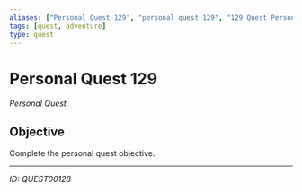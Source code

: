 ```yaml
---
aliases: ["Personal Quest 129", "personal quest 129", "129 Quest Personal"]
tags: [quest, adventure]
type: quest
---
```


# Personal Quest 129

*Personal Quest*

## Objective
Complete the personal quest objective.

---
*ID: QUEST00128*